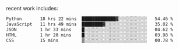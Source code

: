 
<!--<img width="1415" height="100" alt="blu" src="https://github.com/rdsilva01/rdsilva01/assets/101207588/deb060e5-d035-4f09-b511-e3f50605b207">-->

<!-- \> Enthusiastic about developing and building solutions <br>
\> Computer Science and Engineering @ UBI -->

<!-- <a href="https://www.rodrigosilva.live/">personal website</a> 🏁 -->

<!-- ![](https://komarev.com/ghpvc/?username=rdsilva01) -->

recent work includes:
<!--START_SECTION:waka-->

```txt
Python       18 hrs 22 mins  █████████████▓░░░░░░░░░░░   54.46 %
JavaScript   11 hrs 49 mins  ████████▓░░░░░░░░░░░░░░░░   35.02 %
JSON         1 hr 33 mins    █░░░░░░░░░░░░░░░░░░░░░░░░   04.62 %
HTML         1 hr 20 mins    █░░░░░░░░░░░░░░░░░░░░░░░░   03.98 %
CSS          15 mins         ▒░░░░░░░░░░░░░░░░░░░░░░░░   00.78 %
```

<!--END_SECTION:waka-->

